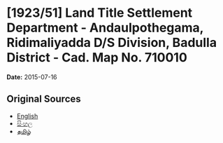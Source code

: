 # [1923/51] Land Title Settlement Department - Andaulpothegama, Ridimaliyadda D/S Division, Badulla District - Cad. Map No. 710010

**Date:** 2015-07-16

## Original Sources

- [English](https://documents.gov.lk/view/extra-gazettes/2015/7/1923-51_E.pdf)
- [සිංහල](https://documents.gov.lk/view/extra-gazettes/2015/7/1923-51_S.pdf)
- [தமிழ்](https://documents.gov.lk/view/extra-gazettes/2015/7/1923-51_T.pdf)
